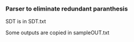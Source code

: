 ### Parser to eliminate redundant paranthesis

SDT is in SDT.txt

Some outputs are copied in sampleOUT.txt

